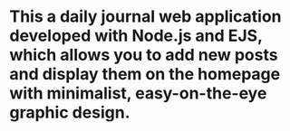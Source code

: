 # This a daily journal web application developed with Node.js and EJS, which allows you to add new posts and display them on the homepage with minimalist, easy-on-the-eye graphic design. 

